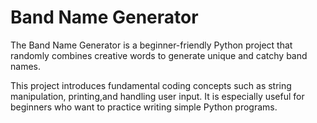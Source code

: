 # Band Name Generator

The Band Name Generator is a beginner-friendly Python
project that randomly combines creative words to 
generate unique and catchy band names.

This project introduces fundamental coding concepts
such as string manipulation, printing,and handling user input. 
It is especially useful for beginners who want to 
practice writing simple Python programs.
